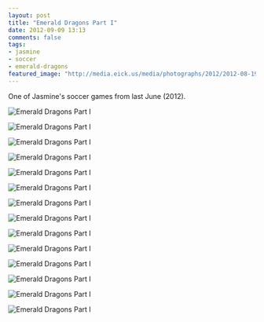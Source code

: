 ```yaml
---
layout: post
title: "Emerald Dragons Part I"
date: 2012-09-09 13:13
comments: false
tags: 
- jasmine
- soccer
- emerald-dragons
featured_image: "http://media.eick.us/media/photographs/2012/2012-08-19-1/06-09-emerald-dragons--2012-06-09at11-03-23.jpg"
---
```

One of Jasmine's soccer games from last June (2012).

![Emerald Dragons Part I](http://media.eick.us/media/photographs/2012/2012-08-19-1/06-09-emerald-dragons--2012-06-09at11-03-23.jpg)


![Emerald Dragons Part I](http://media.eick.us/media/photographs/2012/2012-08-19-1/06-09-emerald-dragons--2012-06-09at10-59-37.jpg)


![Emerald Dragons Part I](http://media.eick.us/media/photographs/2012/2012-08-19-1/06-09-emerald-dragons--2012-06-09at10-56-26.jpg)


![Emerald Dragons Part I](http://media.eick.us/media/photographs/2012/2012-08-19-1/06-09-emerald-dragons--2012-06-09at10-55-34.jpg)


![Emerald Dragons Part I](http://media.eick.us/media/photographs/2012/2012-08-19-1/06-09-emerald-dragons--2012-06-09at10-49-21.jpg)


![Emerald Dragons Part I](http://media.eick.us/media/photographs/2012/2012-08-19-1/06-09-emerald-dragons--2012-06-09at10-47-58.jpg)


![Emerald Dragons Part I](http://media.eick.us/media/photographs/2012/2012-08-19-1/06-09-emerald-dragons--2012-06-09at10-47-58(1).jpg)


![Emerald Dragons Part I](http://media.eick.us/media/photographs/2012/2012-08-19-1/06-09-emerald-dragons--2012-06-09at10-47-28.jpg)


![Emerald Dragons Part I](http://media.eick.us/media/photographs/2012/2012-08-19-1/06-09-emerald-dragons--2012-06-09at10-45-29.jpg)


![Emerald Dragons Part I](http://media.eick.us/media/photographs/2012/2012-08-19-1/06-09-emerald-dragons--2012-06-09at10-43-57.jpg)


![Emerald Dragons Part I](http://media.eick.us/media/photographs/2012/2012-08-19-1/06-09-emerald-dragons--2012-06-09at10-42-49.jpg)


![Emerald Dragons Part I](http://media.eick.us/media/photographs/2012/2012-08-19-1/06-09-emerald-dragons--2012-06-09at10-42-44.jpg)


![Emerald Dragons Part I](http://media.eick.us/media/photographs/2012/2012-08-19-1/06-09-emerald-dragons--2012-06-09at10-41-53.jpg)


![Emerald Dragons Part I](http://media.eick.us/media/photographs/2012/2012-08-19-1/06-09-emerald-dragons--2012-06-09at10-38-50.jpg)

